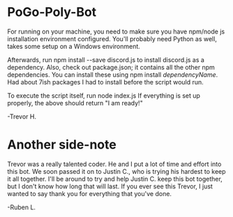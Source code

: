 # PoGo-Poly-Bot
For running on your machine, you need to make sure you have npm/node js installation environment configured.
You'll probably need Python as well, takes some setup on a Windows environment.

Afterwards, run npm install --save discord.js to install discord.js as a dependency.  Also, check out package.json;
it contains all the other npm dependencies.  You can install these using npm install *dependencyName*.  Had about
7ish packages I had to install before the script would run.

To execute the script itself, run node index.js
If everything is set up properly, the above should return "I am ready!"

-Trevor H.


# Another side-note
Trevor was a really talented coder. He and I put a lot of time and effort into this bot.
We soon passed it on to Justin C., who is trying his hardest to keep it all together.
I'll be around to try and help Justin C. keep this bot together, but I don't know how long that will last.
If you ever see this Trevor, I just wanted to say thank you for everything that you've done.

-Ruben L.
